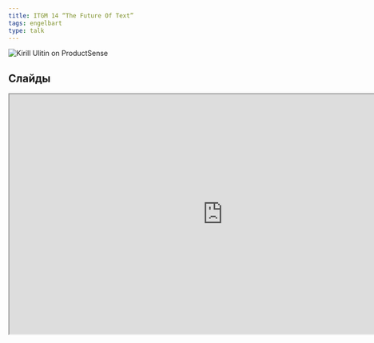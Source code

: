 ```yaml
---
title: ITGM 14 “The Future Of Text”
tags: engelbart
type: talk
---
```

![Kirill Ulitin on ProductSense](https://www.dropbox.com/s/zgaokhf6scyvjms/uru_itgm14.jpg?dl=1)
<!--more-->
## Слайды
<div><iframe src="https://drive.google.com/file/d/1AeWMIsUXfANPo4tBHsmzkVplPlnDmzV0/preview" width="854" height="480"></iframe></div>
